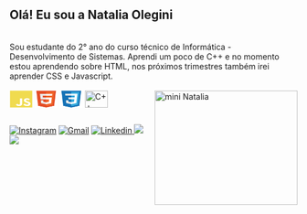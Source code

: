 ## Olá! Eu sou a Natalia Olegini
<!-- README inspired by Youtube Rafaella Ballerini -->

<div style="display: inline_block"><br>
  Sou estudante do 2° ano do curso técnico de Informática - Desenvolvimento de Sistemas. Aprendi um poco de C++ e no momento estou aprendendo sobre HTML, nos próximos trimestres também irei aprender CSS e Javascript. <br><br>
  <img align="center" title="Java Script" height="30" width="40" src="https://raw.githubusercontent.com/devicons/devicon/master/icons/javascript/javascript-plain.svg">
  <img align="center" title="HTML" height="30" width="40" src="https://raw.githubusercontent.com/devicons/devicon/master/icons/html5/html5-original.svg">
  <img align="center" title="CSS" height="30" width="40" src="https://raw.githubusercontent.com/devicons/devicon/master/icons/css3/css3-original.svg">
  <img align="center" title="C++" height="30" width="40" src="https://github.com/NataliaOlegini73/NataliaOlegini73/assets/149552687/7d6450c5-5904-4b26-af59-3dcdc7965f56">
   <img align="right" title="mini Natalia" height="200" width="250" src="https://github.com/NataliaOlegini73/NataliaOlegini73/assets/149552687/9a6ea68f-de89-4425-93fc-f55c81aa2935">
 
  
  ##
 
<div> 
  <a href="https://www.instagram.com/natalia_olegini73?igsh=MTM2bWthMDBpeHptYQ==" target="_blank"><img src="https://img.shields.io/badge/-Instagram-%23E4405F?style=for-the-badge&logo=instagram&logoColor=blue" target="_blank" title=Instagram></a> 
  <a href = "mailto:nataliaolegini73@gmail.com"><img src="https://img.shields.io/badge/-Gmail-%23333?style=for-the-badge&logo=gmail&logoColor=red" target="_blank" title=Gmail></a>
  <a href="https://www.linkedin.com/in/natalia-olegini-1436422b8" target="_blank"><img src="https://img.shields.io/badge/-LinkedIn-%230077B5?style=for-the-badge&logo=linkedin&logoColor=grey" target="_blank" title=Linkedin> </a> 
   <a href="https://linktr.ee/nataliaolegini" target="_blank"><img src="https://img.shields.io/badge/linktree-39E09B?style=for-the-badge&logo=linktree&logoColor=white" target="_blank"></a>  
  <a href="https://orcid.org/0000-0001-9973-3180" target="_blank"><img src="https://img.shields.io/badge/orcid-A6CE39?style=for-the-badge&logo=orcid&logoColor=white" target="_blank"></a>
</div>
  
</div>
